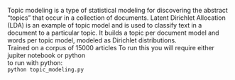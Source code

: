 Topic modeling is a type of statistical modeling for discovering the abstract “topics” that occur in a collection of documents. Latent Dirichlet Allocation (LDA) is an example of topic model and is used to classify text in a document to a particular topic. It builds a topic per document model and words per topic model, modeled as Dirichlet distributions.
<br>
Trained on a corpus of 15000 articles
To run this you will require either jupiter notebook or python
<br>
to run with python:<br>
<code>python topic_modeling.py</code>
